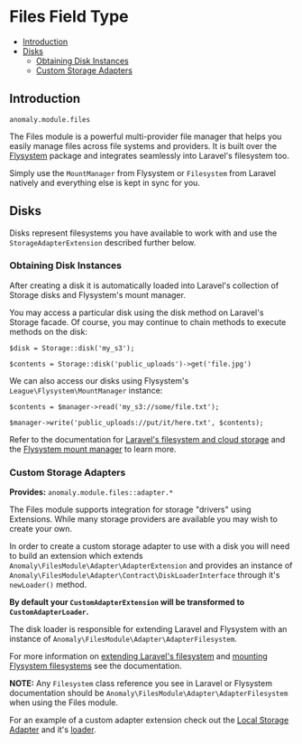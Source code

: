 # Files Field Type

- [Introduction](#introduction)
- [Disks](#disks)
    - [Obtaining Disk Instances](#obtaining-disk-instances)
    - [Custom Storage Adapters](#custom-storage-adapters)


<a name="introduction"></a>
## Introduction

`anomaly.module.files`

The Files module is a powerful multi-provider file manager that helps you easily manage files across file systems and providers. It is built over the [Flysystem](http://flysystem.thephpleague.com/) package and integrates seamlessly into Laravel's filesystem too.

Simply use the `MountManager` from Flysystem or `Filesystem` from Laravel natively and everything else is kept in sync for you. 


<a name="disks"></a>
## Disks

Disks represent filesystems you have available to work with and use the `StorageAdapterExtension` described further below. 

<a name="obtaining-disk-instances"></a>
### Obtaining Disk Instances

After creating a disk it is automatically loaded into Laravel's collection of Storage disks and Flysystem's mount manager.

You may access a particular disk using the disk method on Laravel's Storage facade. Of course, you may continue to chain methods to execute methods on the disk:

    $disk = Storage::disk('my_s3');
    
    $contents = Storage::disk('public_uploads')->get('file.jpg')

We can also access our disks using Flysystem's `League\Flysystem\MountManager` instance:

    $contents = $manager->read('my_s3://some/file.txt');
    
    $manager->write('public_uploads://put/it/here.txt', $contents);

Refer to the documentation for [Laravel's filesystem and cloud storage](http://laravel.com/docs/5.1/filesystem) and the [Flysystem mount manager](http://flysystem.thephpleague.com/mount-manager/) to learn more.

<a name="custom-storage-adapters"></a>
### Custom Storage Adapters

**Provides:** `anomaly.module.files::adapter.*`

The Files module supports integration for storage "drivers" using Extensions. While many storage providers are available you may wish to create your own.

In order to create a custom storage adapter to use with a disk you will need to build an extension which extends `Anomaly\FilesModule\Adapter\AdapterExtension` and provides an instance of `Anomaly\FilesModule\Adapter\Contract\DiskLoaderInterface` through it's `newLoader()` method.

**By default your `CustomAdapterExtension` will be transformed to `CustomAdapterLoader`.**

The disk loader is responsible for extending Laravel and Flysystem with an instance of `Anomaly\FilesModule\Adapter\AdapterFilesystem`.

For more information on [extending Laravel's filesystem](http://laravel.com/docs/5.1/filesystem#custom-filesystems) and [mounting Flysystem filesystems](http://flysystem.thephpleague.com/mount-manager/) see the documentation.

**NOTE:** Any `Filesystem` class reference you see in Laravel or Flysystem documentation should be `Anomaly\FilesModule\Adapter\AdapterFilesystem` when using the Files module.

For an example of a custom adapter extension check out the [Local Storage Adapter](https://github.com/anomalylabs/local_storage_adapter-extension) and it's [loader](https://github.com/anomalylabs/local_storage_adapter-extension/blob/1.0/master/src/LocalStorageAdapterLoader.php).
